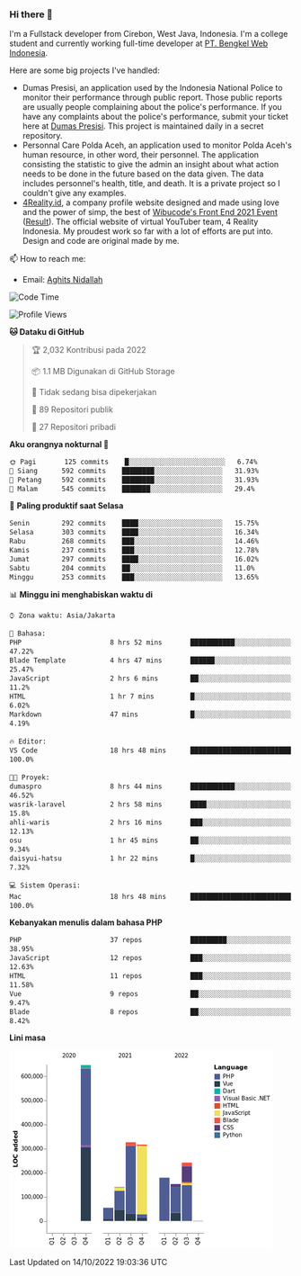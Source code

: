 ### Hi there 👋
I'm a Fullstack developer from Cirebon, West Java, Indonesia. I'm a college student and currently working full-time developer at [PT. Bengkel Web Indonesia](https://github.com/PT-Bengkel-Web-Indonesia).

Here are some big projects I've handled:
- Dumas Presisi, an application used by the Indonesia National Police to monitor their performance through public report. Those public reports are usually people complaining about the police's performance. If you have any complaints about the police's performance, submit your ticket here at [Dumas Presisi](https://dumaspresisi.polri.go.id/dumaspro). This project is maintained daily in a secret repository.
- Personnal Care Polda Aceh, an application used to monitor Polda Aceh's human resource, in other word, their personnel. The application consisting the statistic to give the admin an insight about what action needs to be done in the future based on the data given. The data includes personnel's health, title, and death. It is a private project so I couldn't give any examples.
- [4Reality.id](https://4reality.id), a company profile website designed and made using love and the power of simp, the best of [Wibucode's Front End 2021 Event](https://github.com/wibucode02/submision-event-frontend-2021) ([Result](https://github.com/wibucode02/top-5-pemenang-event-front-end-wibucode-2021)). The official website of virtual YouTuber team, 4 Reality Indonesia. My proudest work so far with a lot of efforts are put into. Design and code are original made by me.

📫 How to reach me:
- Email: [Aghits Nidallah](mailto:yourlovelydev@gmail.com)

<!--START_SECTION:waka-->
![Code Time](http://img.shields.io/badge/Code%20Time-1%2C770%20hrs%202%20mins-blue)

![Profile Views](http://img.shields.io/badge/Profil%20dilihat-0-blue)

**🐱 Dataku di GitHub** 

> 🏆 2,032 Kontribusi pada 2022
 > 
> 📦 1.1 MB Digunakan di GitHub Storage 
 > 
> 🚫 Tidak sedang bisa dipekerjakan
 > 
> 📜 89 Repositori publik 
 > 
> 🔑 27 Repositori pribadi  
 > 
**Aku orangnya nokturnal 🦉** 

```text
🌞 Pagi       125 commits    █░░░░░░░░░░░░░░░░░░░░░░░░   6.74% 
🌆 Siang      592 commits    ████████░░░░░░░░░░░░░░░░░   31.93% 
🌃 Petang     592 commits    ████████░░░░░░░░░░░░░░░░░   31.93% 
🌙 Malam      545 commits    ███████░░░░░░░░░░░░░░░░░░   29.4%

```
📅 **Paling produktif saat Selasa** 

```text
Senin        292 commits    ████░░░░░░░░░░░░░░░░░░░░░   15.75% 
Selasa       303 commits    ████░░░░░░░░░░░░░░░░░░░░░   16.34% 
Rabu         268 commits    ███░░░░░░░░░░░░░░░░░░░░░░   14.46% 
Kamis        237 commits    ███░░░░░░░░░░░░░░░░░░░░░░   12.78% 
Jumat        297 commits    ████░░░░░░░░░░░░░░░░░░░░░   16.02% 
Sabtu        204 commits    ██░░░░░░░░░░░░░░░░░░░░░░░   11.0% 
Minggu       253 commits    ███░░░░░░░░░░░░░░░░░░░░░░   13.65%

```


📊 **Minggu ini menghabiskan waktu di** 

```text
⌚︎ Zona waktu: Asia/Jakarta

💬 Bahasa: 
PHP                      8 hrs 52 mins       ███████████░░░░░░░░░░░░░░   47.22% 
Blade Template           4 hrs 47 mins       ██████░░░░░░░░░░░░░░░░░░░   25.47% 
JavaScript               2 hrs 6 mins        ██░░░░░░░░░░░░░░░░░░░░░░░   11.2% 
HTML                     1 hr 7 mins         █░░░░░░░░░░░░░░░░░░░░░░░░   6.02% 
Markdown                 47 mins             █░░░░░░░░░░░░░░░░░░░░░░░░   4.19%

🔥 Editor: 
VS Code                  18 hrs 48 mins      █████████████████████████   100.0%

🐱‍💻 Proyek: 
dumaspro                 8 hrs 44 mins       ███████████░░░░░░░░░░░░░░   46.52% 
wasrik-laravel           2 hrs 58 mins       ████░░░░░░░░░░░░░░░░░░░░░   15.8% 
ahli-waris               2 hrs 16 mins       ███░░░░░░░░░░░░░░░░░░░░░░   12.13% 
osu                      1 hr 45 mins        ██░░░░░░░░░░░░░░░░░░░░░░░   9.34% 
daisyui-hatsu            1 hr 22 mins        █░░░░░░░░░░░░░░░░░░░░░░░░   7.32%

💻 Sistem Operasi: 
Mac                      18 hrs 48 mins      █████████████████████████   100.0%

```

**Kebanyakan menulis dalam bahasa PHP** 

```text
PHP                      37 repos            █████████░░░░░░░░░░░░░░░░   38.95% 
JavaScript               12 repos            ███░░░░░░░░░░░░░░░░░░░░░░   12.63% 
HTML                     11 repos            ███░░░░░░░░░░░░░░░░░░░░░░   11.58% 
Vue                      9 repos             ██░░░░░░░░░░░░░░░░░░░░░░░   9.47% 
Blade                    8 repos             ██░░░░░░░░░░░░░░░░░░░░░░░   8.42%

```


**Lini masa**

![Chart not found](https://raw.githubusercontent.com/NikarashiHatsu/NikarashiHatsu/master/charts/bar_graph.png) 


 Last Updated on 14/10/2022 19:03:36 UTC
<!--END_SECTION:waka-->
